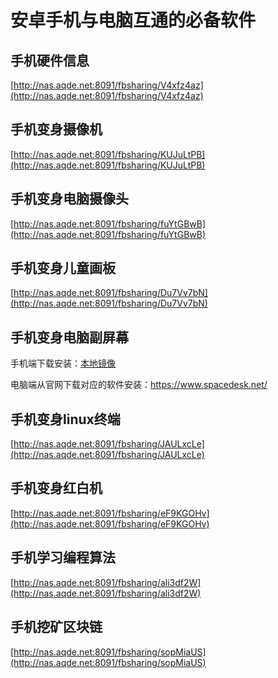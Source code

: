 # 安卓手机与电脑互通的必备软件

## 手机硬件信息

[http://nas.aqde.net:8091/fbsharing/V4xfz4az](http://nas.aqde.net:8091/fbsharing/V4xfz4az)

## 手机变身摄像机

[http://nas.aqde.net:8091/fbsharing/KUJuLtPB](http://nas.aqde.net:8091/fbsharing/KUJuLtPB)

## 手机变身电脑摄像头

[http://nas.aqde.net:8091/fbsharing/fuYtGBwB](http://nas.aqde.net:8091/fbsharing/fuYtGBwB)

## 手机变身儿童画板

[http://nas.aqde.net:8091/fbsharing/Du7Vv7bN](http://nas.aqde.net:8091/fbsharing/Du7Vv7bN)

## 手机变身电脑副屏幕

手机端下载安装：[本地镜像](http://nas.aqde.net:8091/fbsharing/AfxJzyPs)

电脑端从官网下载对应的软件安装：https://www.spacedesk.net/

## 手机变身linux终端

[http://nas.aqde.net:8091/fbsharing/JAULxcLe](http://nas.aqde.net:8091/fbsharing/JAULxcLe)

## 手机变身红白机

[http://nas.aqde.net:8091/fbsharing/eF9KGOHv](http://nas.aqde.net:8091/fbsharing/eF9KGOHv)

## 手机学习编程算法

[http://nas.aqde.net:8091/fbsharing/ali3df2W](http://nas.aqde.net:8091/fbsharing/ali3df2W)

## 手机挖矿区块链

[http://nas.aqde.net:8091/fbsharing/sopMiaUS](http://nas.aqde.net:8091/fbsharing/sopMiaUS)

